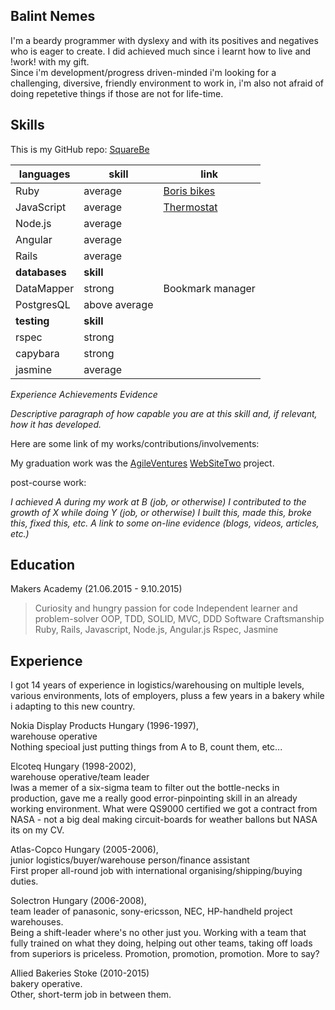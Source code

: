 Balint Nemes
---

I'm a beardy programmer with dyslexy and with its positives and negatives who is eager to create. I did achieved much since i learnt how to live and !work! with my gift.<br/> Since i'm development/progress driven-minded i'm looking for a challenging, diversive, friendly environment to work in, i'm also not afraid of doing repetetive things if those are not for life-time.

Skills
---

This is my GitHub repo: [SquareBe](https://github.com/squarebe)

languages | skill | link
--- | --- | ---
Ruby | average | [Boris bikes](https://github.com/squarebe/boris-bikes-weekend)
JavaScript | average | [Thermostat](https://github.com/squarebe/Thermostat)
Node.js | average | 
Angular | average | 
Rails | average | 
**databases** | **skill** | 
DataMapper | strong | Bookmark manager
PostgresQL | above average | 
**testing** | **skill** | 
rspec | strong | 
capybara | strong | 
jasmine | average | 

_Experience_
_Achievements_
_Evidence_

_Descriptive paragraph of how capable you are at this skill and, if relevant, how it has developed._

Here are some link of my works/contributions/involvements:

My graduation work was the [AgileVentures](http://www.agileventures.org/) [WebSiteTwo](https://evening-oasis-1495.herokuapp.com/) project.

post-course work:

_I achieved A during my work at B (job, or otherwise)_
_I contributed to the growth of X while doing Y (job, or otherwise)_
_I built this, made this, broke this, fixed this, etc._
_A link to some on-line evidence (blogs, videos, articles, etc.)_

Education
---

Makers Academy (21.06.2015 - 9.10.2015)

>Curiosity and hungry passion for code
>Independent learner and problem-solver
>OOP, TDD, SOLID, MVC, DDD
>Software Craftsmanship
>Ruby, Rails, Javascript, Node.js, Angular.js
>Rspec, Jasmine

Experience
---

I got 14 years of experience in logistics/warehousing on multiple levels, various environments, lots of employers, pluss a few years in a bakery while i adapting to this new country.

Nokia Display Products Hungary (1996-1997),<br/>warehouse operative<br/>Nothing specioal just putting things from A to B, count them, etc...

Elcoteq Hungary (1998-2002),<br/>warehouse operative/team leader<br/>Iwas a memer of a six-sigma team to filter out the bottle-necks in production, gave me a really good error-pinpointing skill in an already working environment. What were QS9000 certified we got a contract from NASA - not a big deal making circuit-boards for weather ballons but NASA its on my CV.

Atlas-Copco Hungary (2005-2006),<br/>junior logistics/buyer/warehouse person/finance assistant<br/>First proper all-round job with international organising/shipping/buying duties.

Solectron Hungary (2006-2008),<br/>team leader of panasonic, sony-ericsson, NEC, HP-handheld project warehouses.<br/>Being a shift-leader where's no other just you. Working with a team that fully trained on what they doing, helping out other teams, taking off loads from superiors is priceless. Promotion, promotion, promotion. More to say?

Allied Bakeries Stoke (2010-2015)<br/>bakery operative.<br/>Other, short-term job in between them.
